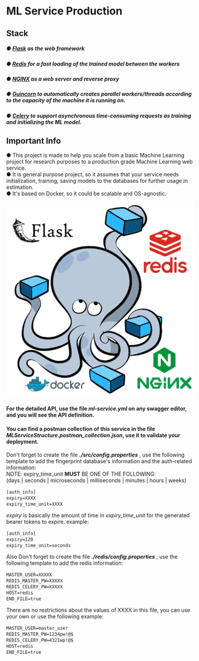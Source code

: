 # ML Service Production

## Stack
##### ● [Flask](https://flask.palletsprojects.com/en/2.0.x/) as the web framework
##### ● [Redis](https://redis.io/) for a fast loading of the trained model between the workers
##### ● [NGINX](https://www.nginx.com/) as a web server and reverse proxy
##### ● [Guincorn](https://gunicorn.org/) to automatically creates parallel workers/threads according to the capacity of the machine it is running on.  
##### ● [Celery](https://docs.celeryproject.org/en/stable/getting-started/introduction.html) to support asynchronous time-consuming requests as training and initializing the ML model.   

## Important Info
 ● This project is made to help you scale from a basic Machine Learning project for research purposes to a production grade Machine Learning web service.  
 ● It is general purpose project, so it assumes that your service needs initialization, training, saving models to the databases for further usage in estimation.  
 ● It's based on Docker, so it could be scalable and OS-agnostic.  

<p align="center">
    <img style='width: 500px' src="readme_structure.png"/>
</p>

#### For the detailed API, use the file  ***ml-service.yml***  on any swagger editor, and you will see the API definition.  
#### You can find a postman collection of this service in the file  ***MLServiceStructure.postman_collection.json***, use it to validate your deployment. 


Don't forget to create the file ***./src/config.properties*** , use the following template to add the fingerprint database's information and the auth-related information:  
NOTE: expiry_time_unit **MUST** BE ONE OF THE FOLLOWING:  
(days | seconds | microseconds | milliseconds | minutes | hours | weeks)
```./src/config.properties
[auth_info]
expiry=XXXX
expiry_time_unit=XXXX  
```
*expiry* is basically the amount of time in *expiry_time_unit* for the generated bearer tokens to expire.
example:
```./src/config.properties
[auth_info]
expiry=120
expiry_time_unit=seconds  
```

Also Don't forget to create the file ***./redis/config.properties*** , use the following template to add the redis information:
```./redis/config.properties
MASTER_USER=XXXXX
REDIS_MASTER_PW=XXXXX
REDIS_CELERY_PW=XXXXX
HOST=redis
END_FILE=true
```
There are no restrictions about the values of XXXX in this file, you can use your own or use the following example:
```./redis/config.properties
MASTER_USER=master_user
REDIS_MASTER_PW=1234pw!@$
REDIS_CELERY_PW=4321wp!@$
HOST=redis
END_FILE=true
```